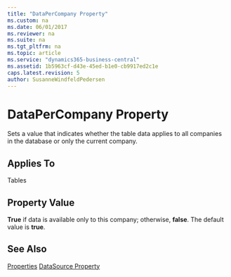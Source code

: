 ```yaml
---
title: "DataPerCompany Property"
ms.custom: na
ms.date: 06/01/2017
ms.reviewer: na
ms.suite: na
ms.tgt_pltfrm: na
ms.topic: article
ms.service: "dynamics365-business-central"
ms.assetid: 1b5963cf-d43e-45ed-b1e0-cb9917ed2c1e
caps.latest.revision: 5
author: SusanneWindfeldPedersen
---
```


 

# DataPerCompany Property
Sets a value that indicates whether the table data applies to all companies in the database or only the current company.  
  
## Applies To  
 Tables  
  
## Property Value  
 **True** if data is available only to this company; otherwise, **false**. The default value is **true**.  
  
## See Also  
 [Properties](devenv-properties.md)
 [DataSource Property](devenv-datasource-property.md)